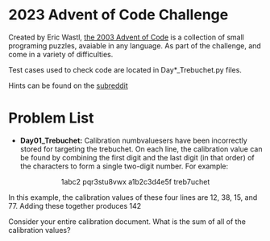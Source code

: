 2023 Advent of Code Challenge
===================================================

 Created by Eric Wastl, [the 2003 Advent of Code](https://adventofcode.com/2023/about) is a collection of small programing puzzles, avaiable in any language. As part of the challenge, and come in a variety of difficulties.

 Test cases used to check code are located in Day*_Trebuchet.py files.

 Hints can be found on the [subreddit](https://www.reddit.com/r/adventofcode/)

# Problem List

- __Day01_Trebuchet:__ Calibration numbvaluesers have been incorrectly stored for targeting the trebuchet. On each line, the calibration value can be found by combining the first digit and the last digit (in that order) of the characters to form a single two-digit number. For example:
<p align="center">
1abc2
pqr3stu8vwx
a1b2c3d4e5f
treb7uchet
</p>
In this example, the calibration values of these four lines are 12, 38, 15, and 77. Adding these together produces 142

Consider your entire calibration document. What is the sum of all of the calibration values?